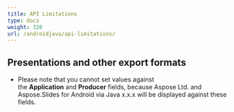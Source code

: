 ```yaml
---
title: API Limitations
type: docs
weight: 320
url: /androidjava/api-limitations/
---
```


## **Presentations and other export formats**
- Please note that you cannot set values against the **Application** and **Producer** fields, because Aspose Ltd. and Aspose.Slides for Android via Java x.x.x will be displayed against these fields.
